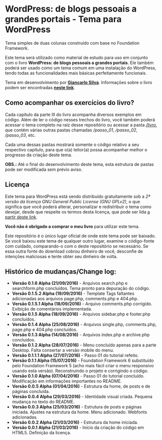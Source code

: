 # WordPress: de blogs pessoais a grandes portais - Tema para WordPress

Tema simples de duas colunas construído com base no Foundation Framework.

Este tema será utilizado como material de estudo para uso em conjunto com o livro **WordPress: de blogs pessoais a grandes portais**. Ele também poderá ser usado como um tema comum em uma instalação do WordPress, tendo todas as funcionalidades mais básicas perfeitamente funcionais.

Tema em desenvolvimento por [**Giancarlo Silva**](http://giancarlosilva.com.br). Informações sobre o livro podem ser encontradas [**neste link**](http://giancarlosilva.com.br/category/livros/wordpress/).

## Como acompanhar os exercícios do livro?

Cada capítulo da parte III do livro acompanha diversos exemplos em código. Além de ler o código nesses trechos do livro, você também poderá acessar o tema completo na raiz desse repositório ou acessar a pasta [*/livro*](https://github.com/giancarlozero/wordpress-livro-tema/tree/master/livro), que contém várias outras pastas chamadas */passo_01*, */passo_02*, */passo_03*, etc.

Cada uma dessas pastas mostrará somente o código relativo a seu respectivo capítulo, para que o(a) leitor(a) possa acompanhar melhor o progresso da criação deste tema.

**OBS.:** Até o final do desenvolvimento deste tema, esta estrutura de pastas pode ser modificada sem prévio aviso.

## Licença

Este tema para WordPress está sendo distribuído gratuitamente sob a *2ª versão da licença GNU General Public License (GNU GPLv2)*, o que significa que você poderá alterar, personalizar e redistribuir o tema como desejar, desde que respeite os termos desta licença, que pode ser lida [a partir deste link](https://wordpress.org/about/gpl/).

**Você não é obrigado a comprar o meu livro** para utilizar este tema.

Este repositório é o único lugar oficial de onde este tema pode ser baixado. Se você baixou este tema de qualquer outro lugar, examine o código-fonte com cuidado, comparando-o com o deste repositório se necessário. Se essa outra fonte do download cobrou dinheiro de você, desconfie de intenções maliciosas e tente obter seu dinheiro de volta.

## Histórico de mudanças/Change log:

* **Versão 0.1.6 Alpha (21/09/2016)** - Arquivos search.php e searchform.php concluídos. Tema pronto para depuração do código.
* **Versão 0.1.5.2 Alpha (19/09/2016)** - Template Tags faltantes adicionadas aos arquivos page.php, comments.php e 404.php.
* **Versão 0.1.5.1 Alpha (18/09/2016)** - Arquivo comments.php corrigido. Exibição de comentários implementada.
* **Versão 0.1.5 Alpha (18/09/2016)** - Arquivos sidebar.php e footer.php concluídos.
* **Versão 0.1.4 Alpha (25/08/2016)** - Arquivos single.php, comments.php, page.php e 404.php concluídos.
* **Versão 0.1.3 Alpha (14/08/2016)** - Arquivos index.php e archive.php concluídos.
* **Versão 0.1.2 Alpha (28/07/2016)** - Menu concluído apenas para a parte Desktop. Falta consertar a versão mobile do menu.
* **Versão 0.1.1.1 Alpha (27/07/2016)** - Passo 01 do tutorial refeito.
* **Versão 0.1.1 Alpha (15/07/2016)** - Foundation Framework 6 substituído pelo Foundation Framework 5 (acho mais fácil criar o menu responsivo usando esta versão). Reconstruindo o projeto e corrigindo o código.
* **Versão 0.1.0 Alpha (07/04/2016)** - Passo 01 do tutorial concluído. Modificação em informações importantes no README.
* **Versão 0.0.5 Alpha (01/04/2016)** - Estrutura da home, de posts e de páginas concluída.
* **Versão 0.0.4 Alpha (29/03/2016)** - Identidade visual criada. Pequena mudança no texto do README.
* **Versão 0.0.3 Alpha (25/03/2016)** - Estrutura de posts e páginas iniciada. Ajustes na estrutura da home. Menu adicionado. Webfonts adicionadas.
* **Versão 0.0.2 Alpha (21/03/2016)** - Estrutura da home iniciada.
* **Versão 0.0.1 Alpha (21/03/2016)** - Início da criação do código em HTML5. Definição da licença.
